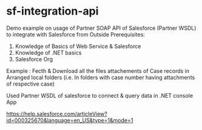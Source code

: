 # sf-integration-api
Demo example on usage of Partner SOAP API of Salesforce (Partner WSDL) to integrate with Salesforce from Outside
Prerequisites:
1. Knowledge of Basics of Web Service & Salesforce
2. Knowledge of .NET basics
3. Salesforce Org

Example : Fecth & Download all the files attachements of Case records in Arranged local folders (i.e. In folders with case number having attachments of respective case) 

Used Partner WSDL of salesforce to connect & query data in .NET console App

https://help.salesforce.com/articleView?id=000325670&language=en_US&type=1&mode=1
